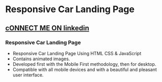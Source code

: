 # Responsive Car Landing Page
## [cONNECT ME ON linkedin](https://www.linkedin.com/in/manjeetdeveloper2022/)
### Responsive Car Landing Page

- Responsive Car Landing Page Using HTML CSS & JavaScript
- Contains animated images.
- Developed first with the Mobile First methodology, then for desktop.
- Compatible with all mobile devices and with a beautiful and pleasant user interface.




